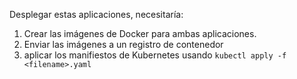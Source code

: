 Desplegar estas aplicaciones, necesitaría:

1. Crear las imágenes de Docker para ambas aplicaciones.
2. Enviar las imágenes a un registro de contenedor
3. aplicar los manifiestos de Kubernetes usando `kubectl apply -f <filename>.yaml`